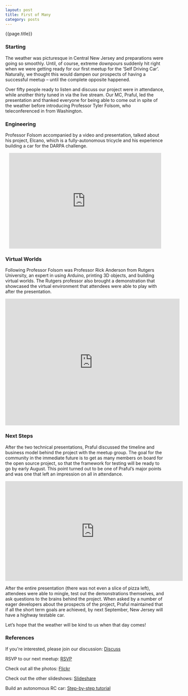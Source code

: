 ```yaml
---
layout: post
title: First of Many
category: posts
---
```

{{page.title}}  

### Starting

The weather was picturesque in Central New Jersey and preparations were going so smoothly. Until, of course, extreme downpours suddenly hit right when we were getting ready for our first meetup for the ‘Self Driving Car’. Naturally, we thought this would dampen our prospects of having a successful meetup – until the complete opposite happened. 

Over fifty people ready to listen and discuss our project were in attendance, while another thirty tuned in via the live stream. Our MC, Praful, led the presentation and thanked everyone for being able to come out in spite of the weather before introducing Professor Tyler Folsom, who teleconferenced in from Washington. 

### Engineering

Professor Folsom accompanied by a video and presentation, talked about his project, Elcano, which is a fully-autonomous tricycle and his experience building a car for the DARPA challenge.

<p align="center"><iframe width="480" height="302" src="http://www.ustream.tv/embed/14691117?v=3&amp;wmode=direct" scrolling="no" frameborder="0" style="border: 0px none transparent;">    </iframe></p>

### Virtual Worlds

Following Professor Folsom was Professor Rick Anderson from Rutgers University, an expert in using Arduino, printing 3D objects, and building virtual worlds. The Rutgers professor also brought a demonstration that showcased the virtual environment that attendees were able to play with after the presentation.

<p align="center"><iframe src="http://prezi.com/embed/m12_vjd35j37/?bgcolor=ffffff&amp;lock_to_path=0&amp;autoplay=0&amp;autohide_ctrls=0&amp;features=undefined&amp;disabled_features=undefined" width="550" height="400" frameBorder="0"></iframe></p>

### Next Steps

After the two technical presentations, Praful discussed the timeline and business model behind the project with the meetup group. The goal for the community in the immediate future is to get as many members on board for the open source project, so that the framework for testing will be ready to go by early August. This point turned out to be one of Praful’s major points and was one that left an impression on all in attendance.
 
<p align="center"><iframe width="560" height="315" src="http://www.youtube.com/embed/SFJveFWmzTg" frameborder="0" allowfullscreen></iframe></p>

After the entire presentation (there was not even a slice of pizza left), attendees were able to mingle, test out the demonstrations themselves, and ask questions to the brains behind the project. When asked by a number of eager developers about the prospects of the project, Praful maintained that if all the short term goals are achieved, by next September, New Jersey will have a highway testable car.

Let’s hope that the weather will be kind to us when that day comes!

### References

If you're interested, please join our discussion: [Discuss](http://discuss.derivatived.com)

RSVP to our next meetup: [RSVP](http://www.meetup.com/Self-Driving-Vehicle/events/124211852/)

Check out all the photos: [Flickr](http://www.flickr.com/photos/97124576@N02/)

Check out the other slideshows: [Slideshare](http://www.slideshare.com/derivatived)

Build an autonomous RC car: [Step-by-step tutorial](http://www.jddorweiler.appspot.com/car.html) 
